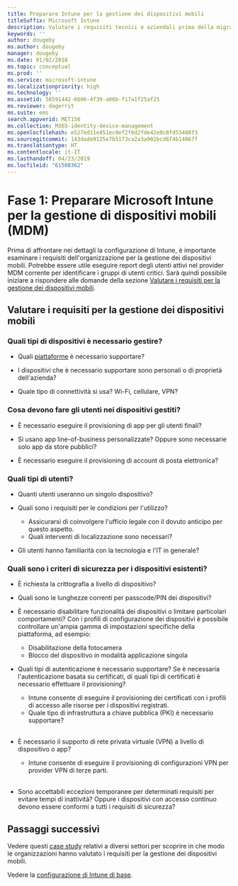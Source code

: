 ```yaml
---
title: Preparare Intune per la gestione dei dispositivi mobili
titleSuffix: Microsoft Intune
description: Valutare i requisiti tecnici e aziendali prima della migrazione a Microsoft Intune.
keywords: ''
author: dougeby
ms.author: dougeby
manager: dougeby
ms.date: 01/02/2018
ms.topic: conceptual
ms.prod: ''
ms.service: microsoft-intune
ms.localizationpriority: high
ms.technology: ''
ms.assetid: 58591442-6606-4f39-a06b-f17a1f25af25
ms.reviewer: dagerrit
ms.suite: ems
search.appverid: MET150
ms.collection: M365-identity-device-management
ms.openlocfilehash: e527ed11e451ec0ef2f6d2fde42e0c8fd53408f3
ms.sourcegitcommit: 143dade9125e7b5173ca2a3a902bcd6f4b14067f
ms.translationtype: HT
ms.contentlocale: it-IT
ms.lasthandoff: 04/23/2019
ms.locfileid: "61508362"
---
```

# <a name="phase-1-prepare-microsoft-intune-for-mobile-device-management-mdm"></a>Fase 1: Preparare Microsoft Intune per la gestione di dispositivi mobili (MDM)

Prima di affrontare nei dettagli la configurazione di Intune, è importante esaminare i requisiti dell'organizzazione per la gestione dei dispositivi mobili. Potrebbe essere utile eseguire report degli utenti attivi nel provider MDM corrente per identificare i gruppi di utenti critici. Sarà quindi possibile iniziare a rispondere alle domande della sezione [Valutare i requisiti per la gestione dei dispositivi mobili](migration-guide-prepare.md#assess-mdm-requirements).

## <a name="assess-mdm-requirements"></a>Valutare i requisiti per la gestione dei dispositivi mobili

### <a name="what-kinds-of-devices-do-you-need-to-manage"></a>Quali tipi di dispositivi è necessario gestire?

-   Quali [piattaforme](supported-devices-browsers.md) è necessario supportare?

-   I dispositivi che è necessario supportare sono personali o di proprietà dell'azienda?

-   Quale tipo di connettività si usa? Wi-Fi, cellulare, VPN?

### <a name="what-do-your-users-need-to-do-on-managed-devices"></a>Cosa devono fare gli utenti nei dispositivi gestiti?

-   È necessario eseguire il provisioning di app per gli utenti finali?

-   Si usano app line-of-business personalizzate? Oppure sono necessarie solo app da store pubblici?

-   È necessario eseguire il provisioning di account di posta elettronica?

### <a name="what-kinds-of-users"></a>Quali tipi di utenti?

-   Quanti utenti useranno un singolo dispositivo?

-   Quali sono i requisiti per le condizioni per l'utilizzo?

    -   Assicurarsi di coinvolgere l'ufficio legale con il dovuto anticipo per questo aspetto.
    -   Quali interventi di localizzazione sono necessari?

-   Gli utenti hanno familiarità con la tecnologia e l'IT in generale?

### <a name="what-is-your-device-security-policy"></a>Quali sono i criteri di sicurezza per i dispositivi esistenti?

- È richiesta la crittografia a livello di dispositivo?

- Quali sono le lunghezze correnti per passcode/PIN dei dispositivi?

- È necessario disabilitare funzionalità dei dispositivi o limitare particolari comportamenti? Con i profili di configurazione dei dispositivi è possibile controllare un'ampia gamma di impostazioni specifiche della piattaforma, ad esempio:
    - Disabilitazione della fotocamera
    - Blocco del dispositivo in modalità applicazione singola<br/>

- Quali tipi di autenticazione è necessario supportare? Se è necessaria l'autenticazione basata su certificati, di quali tipi di certificati è necessario effettuare il provisioning?
  - Intune consente di eseguire il provisioning dei certificati con i profili di accesso alle risorse per i dispositivi registrati.
  -   Quale tipo di infrastruttura a chiave pubblica (PKI) è necessario supportare?
  <br></br>
- È necessario il supporto di rete privata virtuale (VPN) a livello di dispositivo o app?

  -   Intune consente di eseguire il provisioning di configurazioni VPN per provider VPN di terze parti.
  <br/><br/>
- Sono accettabili eccezioni temporanee per determinati requisiti per evitare tempi di inattività? Oppure i dispositivi con accesso continuo devono essere conformi a tutti i requisiti di sicurezza?

## <a name="next-steps"></a>Passaggi successivi
Vedere questi [case study](https://customers.microsoft.com/story/mwh-global-now-part-of-stantec-secures-mobile-devices-with-intune) relativi a diversi settori per scoprire in che modo le organizzazioni hanno valutato i requisiti per la gestione dei dispositivi mobili.

Vedere la [configurazione di Intune di base](migration-guide-setup.md).
